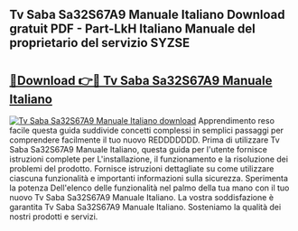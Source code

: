 ## Tv Saba Sa32S67A9 Manuale Italiano Download gratuit PDF - Part-LkH Italiano Manuale del proprietario del servizio SYZSE

# <h2><a href="http://dffcen.blite.top/?on=Tv+Saba+Sa32S67A9+Manuale+Italiano">🔗Download 👉🔴 Tv Saba Sa32S67A9 Manuale Italiano</a></h2>

[![Tv Saba Sa32S67A9 Manuale Italiano download](https://i.imgur.com/lujVjoI.png)](http://dffcen.blite.top/?on=Tv+Saba+Sa32S67A9+Manuale+Italiano)
Apprendimento reso facile questa guida suddivide concetti complessi in semplici passaggi per comprendere facilmente il tuo nuovo REDDDDDDD. Prima di utilizzare Tv Saba Sa32S67A9 Manuale Italiano, questa guida per l'utente fornisce istruzioni complete per L'installazione, il funzionamento e la risoluzione dei problemi del prodotto. Fornisce istruzioni dettagliate su come utilizzare ciascuna funzionalità e importanti informazioni sulla sicurezza. Sperimenta la potenza Dell'elenco delle funzionalità nel palmo della tua mano con il tuo nuovo Tv Saba Sa32S67A9 Manuale Italiano. La vostra soddisfazione è garantita Tv Saba Sa32S67A9 Manuale Italiano. Sosteniamo la qualità dei nostri prodotti e servizi.
